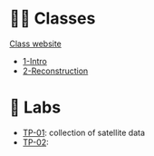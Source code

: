 # :teacher: Classes
[Class website](https://mvaisat.wp.imt.fr/)

- [1-Intro](/01-introduction.md)
- [2-Reconstruction](/02-regitstration.md)
# :test_tube: Labs
- [TP-01](/TP_01.ipynb): collection of satellite data
- [TP-02](/TP_02.ipynb): 